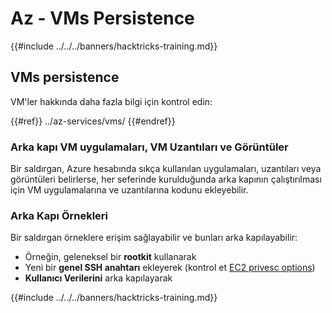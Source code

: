 # Az - VMs Persistence

{{#include ../../../banners/hacktricks-training.md}}

## VMs persistence

VM'ler hakkında daha fazla bilgi için kontrol edin:

{{#ref}}
../az-services/vms/
{{#endref}}

### Arka kapı VM uygulamaları, VM Uzantıları ve Görüntüler <a href="#backdoor-instances" id="backdoor-instances"></a>

Bir saldırgan, Azure hesabında sıkça kullanılan uygulamaları, uzantıları veya görüntüleri belirlerse, her seferinde kurulduğunda arka kapının çalıştırılması için VM uygulamalarına ve uzantılarına kodunu ekleyebilir.

### Arka Kapı Örnekleri <a href="#backdoor-instances" id="backdoor-instances"></a>

Bir saldırgan örneklere erişim sağlayabilir ve bunları arka kapılayabilir:

- Örneğin, geleneksel bir **rootkit** kullanarak
- Yeni bir **genel SSH anahtarı** ekleyerek (kontrol et [EC2 privesc options](https://cloud.hacktricks.xyz/pentesting-cloud/aws-security/aws-privilege-escalation/aws-ec2-privesc))
- **Kullanıcı Verilerini** arka kapılayarak

{{#include ../../../banners/hacktricks-training.md}}
